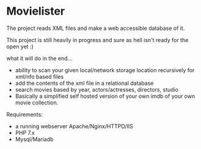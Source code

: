 # Movielister
The project reads XML files and make a web accessible database of it.

This project is still heavily in progress and sure as hell isn't ready for the open yet :)

what it will do in the end...
- ability to scan your given local/network storage location recursively for xml/nfo based files
- add the contents of the xml file in a relational database
- search movies based by year, actors/actresses, directors, studio
- Basically a simplified self hosted version of your own imdb of your own movie collection.

Requirements:
- a running webserver Apache/Nginx/HTTPD/IIS
- PHP 7.x
- Mysql/Mariadb

